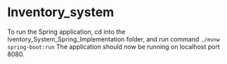 # Inventory_system
To run the Spring application, cd into the Iventory_System_Spring_Implementation folder, and run command `./mvnw spring-boot:run`
The application should now be running on localhost port 8080.
